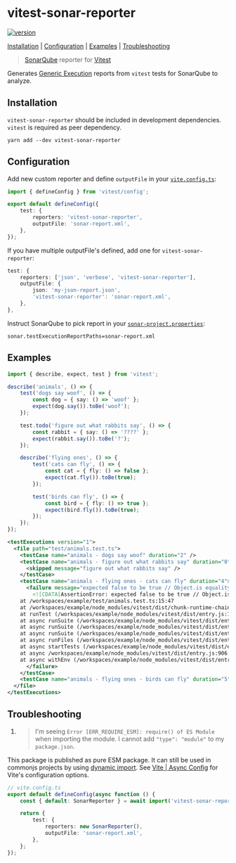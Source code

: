 # vitest-sonar-reporter

[![version](https://img.shields.io/npm/v/vitest-sonar-reporter)](https://www.npmjs.com/package/vitest-sonar-reporter)

[Installation](#installation) | [Configuration](#configuration) | [Examples](#examples) | [Troubleshooting](#troubleshooting)

> [SonarQube](https://docs.sonarqube.org/) reporter for [Vitest](https://vitest.dev/)

Generates [Generic Execution](https://docs.sonarqube.org/latest/analysis/generic-test/#header-2) reports from `vitest` tests for SonarQube to analyze.

## Installation

`vitest-sonar-reporter` should be included in development dependencies. `vitest` is required as peer dependency.

```
yarn add --dev vitest-sonar-reporter
```

## Configuration

Add new custom reporter and define `outputFile` in your [`vite.config.ts`](https://vitest.dev/config/):

```ts
import { defineConfig } from 'vitest/config';

export default defineConfig({
    test: {
        reporters: 'vitest-sonar-reporter',
        outputFile: 'sonar-report.xml',
    },
});
```

If you have multiple outputFile's defined, add one for `vitest-sonar-reporter`:

```ts
test: {
    reporters: ['json', 'verbose', 'vitest-sonar-reporter'],
    outputFile: {
        json: 'my-json-report.json',
        'vitest-sonar-reporter': 'sonar-report.xml',
    },
},
```

Instruct SonarQube to pick report in your [`sonar-project.properties`](https://docs.sonarqube.org/latest/analysis/scan/sonarscanner/):

```
sonar.testExecutionReportPaths=sonar-report.xml
```

## Examples

```ts
import { describe, expect, test } from 'vitest';

describe('animals', () => {
    test('dogs say woof', () => {
        const dog = { say: () => 'woof' };
        expect(dog.say()).toBe('woof');
    });

    test.todo('figure out what rabbits say', () => {
        const rabbit = { say: () => '????' };
        expect(rabbit.say()).toBe('?');
    });

    describe('flying ones', () => {
        test('cats can fly', () => {
            const cat = { fly: () => false };
            expect(cat.fly()).toBe(true);
        });

        test('birds can fly', () => {
            const bird = { fly: () => true };
            expect(bird.fly()).toBe(true);
        });
    });
});
```

```xml
<testExecutions version="1">
  <file path="test/animals.test.ts">
    <testCase name="animals - dogs say woof" duration="2" />
    <testCase name="animals - figure out what rabbits say" duration="0">
      <skipped message="figure out what rabbits say" />
    </testCase>
    <testCase name="animals - flying ones - cats can fly" duration="4">
      <failure message="expected false to be true // Object.is equality">
        <![CDATA[AssertionError: expected false to be true // Object.is equality
    at /workspaces/example/test/animals.test.ts:15:47
    at /workspaces/example/node_modules/vitest/dist/chunk-runtime-chain.7032872a.js:82:26
    at runTest (/workspaces/example/node_modules/vitest/dist/entry.js:771:40)
    at async runSuite (/workspaces/example/node_modules/vitest/dist/entry.js:836:13)
    at async runSuite (/workspaces/example/node_modules/vitest/dist/entry.js:836:13)
    at async runSuite (/workspaces/example/node_modules/vitest/dist/entry.js:836:13)
    at async runFiles (/workspaces/example/node_modules/vitest/dist/entry.js:873:5)
    at async startTests (/workspaces/example/node_modules/vitest/dist/entry.js:879:3)
    at async /workspaces/example/node_modules/vitest/dist/entry.js:906:7
    at async withEnv (/workspaces/example/node_modules/vitest/dist/entry.js:503:5)]]>
      </failure>
    </testCase>
    <testCase name="animals - flying ones - birds can fly" duration="5" />
  </file>
</testExecutions>
```

## Troubleshooting

1. > I'm seeing `Error [ERR_REQUIRE_ESM]: require() of ES Module` when importing the module. I cannot add `"type": "module"` to my `package.json`.

This package is published as pure ESM package. It can still be used in commonjs projects by using [dynamic import](https://developer.mozilla.org/en-US/docs/Web/JavaScript/Reference/Statements/import#dynamic_imports). See [Vite | Async Config](https://vitejs.dev/config/#async-config) for Vite's configuration options.

```ts
// vite.config.ts
export default defineConfig(async function () {
    const { default: SonarReporter } = await import('vitest-sonar-reporter');

    return {
        test: {
            reporters: new SonarReporter(),
            outputFile: 'sonar-report.xml',
        },
    };
});
```
